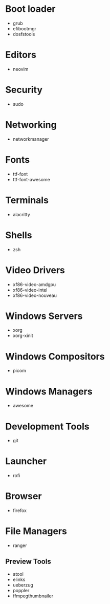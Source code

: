 # Boot loader
* grub
* efibootmgr
* dosfstools

# Editors
* neovim

# Security
* sudo

# Networking
* networkmanager

# Fonts
* ttf-font
* ttf-font-awesome

# Terminals
* alacritty

# Shells
* zsh

# Video Drivers
* xf86-video-amdgpu
* xf86-video-intel
* xf86-video-nouveau

# Windows Servers
* xorg
* xorg-xinit

# Windows Compositors
* picom

# Windows Managers
* awesome

# Development Tools
* git

# Launcher
* rofi

# Browser
* firefox

# File Managers
* ranger
## Preview Tools
* atool
* elinks
* ueberzug
* poppler
* ffmpegthumbnailer
